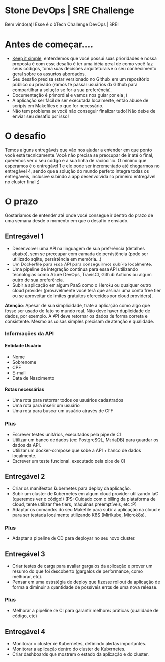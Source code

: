 # Stone DevOps | SRE Challenge

Bem vindo(a)! Esse é o STech Challenge DevOps | SRE!

# Antes de começar....

- [Keep it simple](https://pt.wikipedia.org/wiki/Princ%C3%ADpio_KISS), entendemos que você possui suas prioridades e nossa proposta é com esse desafio é ter uma idéia geral de como você faz seus códigos, toma suas decisões arquiteturais e o seu conhecimento geral sobre os assuntos abordados.
- Seu desafio precisa estar versionado no Github, em um repositório público ou privado (vamos te passar usuários do Github para compartilhar a solução se for a sua preferência).
- Documentação é primordial e vamos nos guiar por ela ;)
- A aplicação ser fácil de ser executada localmente, então abuse de scripts em Makefiles e o que for necessário. 
- Não tem problema se você não conseguir finalizar tudo! Não deixe de enviar seu desafio por isso!

# O desafio

Temos alguns entregáveis que vão nos ajudar a entender em que ponto você está tecnicamente. Você não precisa se preocupar de ir até o final, queremos ver o seu código e a sua linha de raciocínio.
O mínimo que esperamos é o entregável 1 e ele pode ser incrementado até chegarmos no entregável 4, sendo que a solução do mundo perfeito integra todas os entregáveis, inclusive subindo a app desenvolvida no primeiro entregável no cluster final ;)

# O prazo

Gostaríamos de entender até onde você consegue ir dentro do prazo de uma semana desde o momento em que o desafio é enviado. 

## Entregável 1

- Desenvolver uma API na linguagem de sua preferência (detalhes abaixo), sem se preocupar com camada de persistência (pode ser utilizado sqlite, persistência em memória...)
- Um Dockerfile para essa API para conseguirmos subí-la localmente.
- Uma pipeline de integração contínua para essa API utilizando tecnologias como Azure DevOps, TravisCI, Github Actions ou algum outro de sua preferência.
- Subir a aplicação em algum PaaS como o Heroku ou qualquer outro cloud provider (provavelmente você terá que assinar uma conta free tier ou se aproveitar de limites gratuitos oferecidos por cloud providers).

**Atenção**: Apesar de sua simplicidade, trate a aplicação como algo que fosse ser usado de fato no mundo real. Não deve haver duplicidade de dados, por exemplo. A API deve retornar os dados de forma correta e consistente. Mesmo as coisas simples precisam de atenção e qualidade. 

### Informações da API

#### Entidade Usuário

- Nome
- Sobrenome
- CPF
- E-mail
- Data de Nascimento

#### Rotas necessárias

- Uma rota para retornar todos os usuários cadastrados
- Uma rota para inserir um usuário
- Uma rota para buscar um usuário através de CPF

### Plus
- Escrever testes unitários, executados pela pipe de CI
- Utilizar um banco de dados (ex: PostgreSQL, MariaDB) para guardar os dados da API.
- Utilizar um docker-compose que sobe a API + banco de dados localmente.
- Escrever um teste funcional, executado pela pipe de CI


## Entregável 2

- Criar os manifestos Kubernetes para deploy da aplicação.
- Subir um cluster de Kubernetes em algum cloud provider utilizando IaC (queremos ver o código!) (PS: Cuidado com o billing da plataforma de cloud, tente utilizar free tiers, máquinas preemptíveis, etc :P)
- Adaptar os comandos do seu Makefile para subir a aplicação na cloud e para ser testada localmente utilizando K8S (Minikube, Microk8s).

### Plus
- Adaptar a pipeline de CD para deployar no seu novo cluster.

## Entregável 3

- Criar testes de carga para avaliar gargalos da aplicação e prover um resumo do que foi descoberto (gargalos de performance, como melhorar, etc).
- Pensar em uma estratégia de deploy que fizesse rollout da aplicação de forma a diminuir a quantidade de possíveis erros de uma nova release.

### Plus
- Melhorar a pipeline de CI para garantir melhores práticas (qualidade de código, etc)

## Entregável 4

- Monitorar o cluster de Kubernetes, definindo alertas importantes.
- Monitorar a aplicação dentro do cluster de Kubernetes.
- Criar dashboards que mostrem o estado da aplicação e do cluster.
